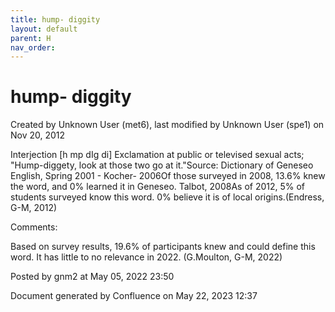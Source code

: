```yaml
---
title: hump- diggity
layout: default
parent: H
nav_order:
---
```


# hump- diggity

Created by  Unknown User (met6), last modified by  Unknown User (spe1) on Nov 20, 2012

Interjection [h mp dIg di] Exclamation at public or televised sexual acts; &quot;Hump-diggety, look at those two go at it.&quot;Source: Dictionary of Geneseo English, Spring 2001 - Kocher- 2006Of those surveyed in 2008, 13.6% knew the word, and 0% learned it in Geneseo. Talbot, 2008As of 2012, 5% of students surveyed know this word. 0% believe it is of local origins.(Endress, G-M, 2012)

Comments:

Based on survey results, 19.6% of participants knew and could define this word. It has little to no relevance in 2022. (G.Moulton, G-M, 2022)

Posted by gnm2 at May 05, 2022 23:50

Document generated by Confluence on May 22, 2023 12:37


